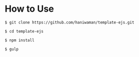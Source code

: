 # How to Use

`$ git clone https://github.com/haniwaman/template-ejs.git`

`$ cd template-ejs`

`$ npm install`

`$ gulp`
